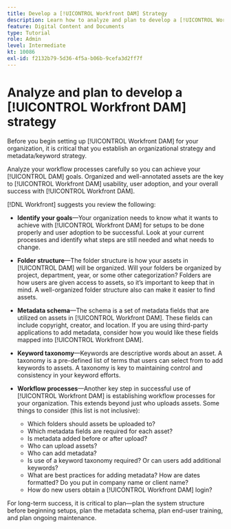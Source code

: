 ```yaml
---
title: Develop a [!UICONTROL Workfront DAM] Strategy
description: Learn how to analyze and plan to develop a [!UICONTROL Workfront DAM] strategy.
feature: Digital Content and Documents
type: Tutorial
role: Admin
level: Intermediate
kt: 10086
exl-id: f2132b79-5d36-4f5a-b06b-9cefa3d2ff7f
---
```

# Analyze and plan to develop a [!UICONTROL Workfront DAM] strategy

Before you begin setting up [!UICONTROL Workfront DAM] for your organization, it is critical that you establish an organizational strategy and metadata/keyword strategy.

Analyze your workflow processes carefully so you can achieve your [!UICONTROL DAM] goals. Organized and well-annotated assets are the key to [!UICONTROL Workfront DAM] usability, user adoption, and your overall success with [!UICONTROL Workfront DAM].

[!DNL Workfront] suggests you review the following:

* **Identify your goals**—Your organization needs to know what it wants to achieve with [!UICONTROL Workfront DAM] for setups to be done properly and user adoption to be successful. Look at your current processes and identify what steps are still needed and what needs to change.
* **Folder structure**—The folder structure is how your assets in [!UICONTROL DAM] will be organized. Will your folders be organized by project, department, year, or some other categorization? Folders are how users are given access to assets, so it’s important to keep that in mind. A well-organized folder structure also can make it easier to find assets. 
* **Metadata schema**—The schema is a set of metadata fields that are utilized on assets in [!UICONTROL Workfront DAM]. These fields can include copyright, creator, and location. If you are using third-party applications to add metadata, consider how you would like these fields mapped into [!UICONTROL Workfront DAM].
* **Keyword taxonomy**—Keywords are descriptive words about an asset. A taxonomy is a pre-defined list of terms that users can select from to add keywords to assets. A taxonomy is key to maintaining control and consistency in your keyword efforts.
* **Workflow processes**—Another key step in successful use of [!UICONTROL Workfront DAM] is establishing workflow processes for your organization. This extends beyond just who uploads assets. Some things to consider (this list is not inclusive):

  * Which folders should assets be uploaded to?
  * Which metadata fields are required for each asset?
  * Is metadata added before or after upload?
  * Who can upload assets?
  * Who can add metadata?
  * Is use of a keyword taxonomy required? Or can users add additional keywords?
  * What are best practices for adding metadata? How are dates formatted? Do you put in company name or client name?
  * How do new users obtain a [!UICONTROL Workfront DAM] login?

For long-term success, it is critical to plan—plan the system structure before beginning setups, plan the metadata schema, plan end-user training, and plan ongoing maintenance.
